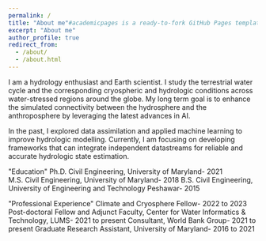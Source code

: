 ```yaml
---
permalink: /
title: "About me"#academicpages is a ready-to-fork GitHub Pages template for academic personal websites"
excerpt: "About me"
author_profile: true
redirect_from: 
  - /about/
  - /about.html
---
```


I am a hydrology enthusiast and Earth scientist. I study the terrestrial water cycle and the corresponding cryospheric and hydrologic conditions across water-stressed regions around the globe. My long term goal is to enhance the simulated connectivity between the hydrosphere and the anthroposphere by leveraging the latest advances in AI.

In the past, I explored data assimilation and applied machine learning to improve hydrologic modelling. Currently, I am focusing on developing frameworks that can integrate independent datastreams for reliable and accurate hydrologic state estimation.

"Education"
Ph.D. Civil Engineering, University of Maryland- 2021	
M.S. Civil Engineering, University of Maryland- 2018
B.S. Civil Engineering, University of Engineering and Technology Peshawar- 2015       	

"Professional Experience"
Climate and Cryosphere Fellow- 2022 to 2023
Post-doctoral Fellow and Adjunct Faculty, Center for Water Informatics & Technology, LUMS- 2021 to present
Consultant, World Bank Group- 2021 to present
Graduate Research Assistant, University of Maryland- 2016 to 2021
